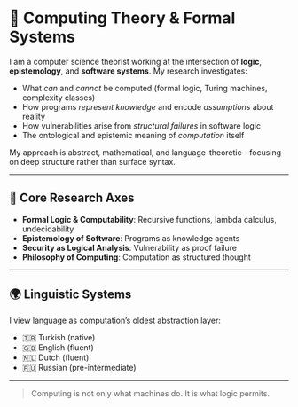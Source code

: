 # 🧠 Computing Theory & Formal Systems

I am a computer science theorist working at the intersection of **logic**, **epistemology**, and **software systems**. My research investigates:

- What *can* and *cannot* be computed (formal logic, Turing machines, complexity classes)
- How programs *represent knowledge* and encode *assumptions* about reality
- How vulnerabilities arise from *structural failures* in software logic
- The ontological and epistemic meaning of *computation* itself

My approach is abstract, mathematical, and language-theoretic—focusing on deep structure rather than surface syntax.

---

## 🔬 Core Research Axes
- **Formal Logic & Computability**: Recursive functions, lambda calculus, undecidability
- **Epistemology of Software**: Programs as knowledge agents
- **Security as Logical Analysis**: Vulnerability as proof failure
- **Philosophy of Computing**: Computation as structured thought

---

## 🌍 Linguistic Systems
I view language as computation’s oldest abstraction layer:
- 🇹🇷 Turkish (native)
- 🇬🇧 English (fluent)
- 🇳🇱 Dutch (fluent)
- 🇷🇺 Russian (pre-intermediate)

---

> Computing is not only what machines do. It is what logic permits.
